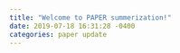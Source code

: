 ```yaml
---
title: "Welcome to PAPER summerization!"
date: 2019-07-18 16:31:28 -0400
categories: paper update
---
```

